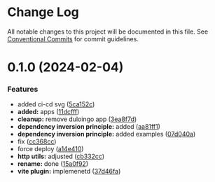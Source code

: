 # Change Log

All notable changes to this project will be documented in this file.
See [Conventional Commits](https://conventionalcommits.org) for commit guidelines.

# 0.1.0 (2024-02-04)

### Features

-   added ci-cd svg ([5ca152c](https://github.com/paulAlexSerban/wbk--reactjs-playground--typescript/commit/5ca152cfa6dc2b1548b7c2ed48d33d5debae9db7))
-   **added:** apps ([11dcfff](https://github.com/paulAlexSerban/wbk--reactjs-playground--typescript/commit/11dcfffcaab37b030fe7a13b728a76141978fa40))
-   **cleanup:** remove duloingo app ([3ea8f7d](https://github.com/paulAlexSerban/wbk--reactjs-playground--typescript/commit/3ea8f7d47da9759c9ea8f62599a8aa4250b38c3c))
-   **dependency inversion principle:** added ([aa81ff1](https://github.com/paulAlexSerban/wbk--reactjs-playground--typescript/commit/aa81ff1decb7ab3238e9d007baa2326b463181b9))
-   **dependency inversion principle:** added examples ([07d040a](https://github.com/paulAlexSerban/wbk--reactjs-playground--typescript/commit/07d040a6886ef00660ff2115e6388ed8bf5a3702))
-   fix ([cc368cc](https://github.com/paulAlexSerban/wbk--reactjs-playground--typescript/commit/cc368cc5b544cbb8c155359397154df97c467241))
-   force deploy ([a14e410](https://github.com/paulAlexSerban/wbk--reactjs-playground--typescript/commit/a14e41036475472d77778530f3eec7cc23ee3fad))
-   **http utils:** adjusted ([cb332cc](https://github.com/paulAlexSerban/wbk--reactjs-playground--typescript/commit/cb332cc41f7b34ea9394a7df20e29b4f0917d8cf))
-   **rename:** done ([15a0f92](https://github.com/paulAlexSerban/wbk--reactjs-playground--typescript/commit/15a0f92f47690da6021269d43d7489cb72cdc514))
-   **vite plugin:** implemenetd ([37d46fa](https://github.com/paulAlexSerban/wbk--reactjs-playground--typescript/commit/37d46fa94fb78ec7126690f942429a51d9ed511e))
